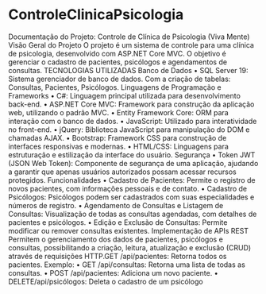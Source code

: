 # ControleClinicaPsicologia
Documentação do Projeto: Controle de Clínica de Psicologia (Viva Mente)
Visão Geral do Projeto
O projeto é um sistema de controle para uma clínica de psicologia, desenvolvido com ASP.NET Core MVC. O objetivo é gerenciar o cadastro de pacientes, psicólogos e agendamentos de consultas.
TECNOLOGIAS UTILIZADAS
Banco de Dados
•	SQL Server 19: Sistema gerenciador de banco de dados. Com a criação de tabelas: Consultas, Pacientes, Psicólogos.
Linguagens de Programação e Frameworks
•	C#: Linguagem principal utilizada para desenvolvimento back-end.
•	ASP.NET Core MVC: Framework para construção da aplicação web, utilizando o padrão MVC.
•	Entity Framework Core: ORM para interação com o banco de dados.
•	JavaScript: Utilizado para interatividade no front-end.
•	jQuery: Biblioteca JavaScript para manipulação do DOM e chamadas AJAX.
•	Bootstrap: Framework CSS para construção de interfaces responsivas e modernas.
•	HTML/CSS: Linguagens para estruturação e estilização da interface do usuário.
Segurança
•	Token JWT (JSON Web Token): Componente de segurança de uma aplicação, ajudando a garantir que apenas usuários autorizados possam acessar recursos protegidos.
Funcionalidades
•	Cadastro de Pacientes: Permite o registro de novos pacientes, com informações pessoais e de contato.
•	Cadastro de Psicólogos: Psicólogos podem ser cadastrados com suas especialidades e números de registro.
•	Agendamento de Consultas e Listagem de Consultas: Visualização de todas as consultas agendadas, com detalhes de pacientes e psicólogos.
•	Edição e Exclusão de Consultas: Permite modificar ou remover consultas existentes.
Implementação de APIs REST
Permitem o gerenciamento dos dados de pacientes, psicólogos e consultas, possibilitando a criação, leitura, atualização e exclusão (CRUD) através de requisições HTTP.GET /api/pacientes: Retorna todos os pacientes. Exemplo:
•	GET /api/consultas: Retorna uma lista de todas as consultas.
•	POST /api/pacientes: Adiciona um novo paciente.
•	DELETE/api/psicólogos: Deleta o cadastro de um psicólogo
 
